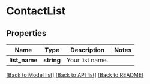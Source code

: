 # ContactList

## Properties
Name | Type | Description | Notes
------------ | ------------- | ------------- | -------------
**list_name** | **string** | Your list name. | 

[[Back to Model list]](../README.md#documentation-for-models) [[Back to API list]](../README.md#documentation-for-api-endpoints) [[Back to README]](../README.md)


